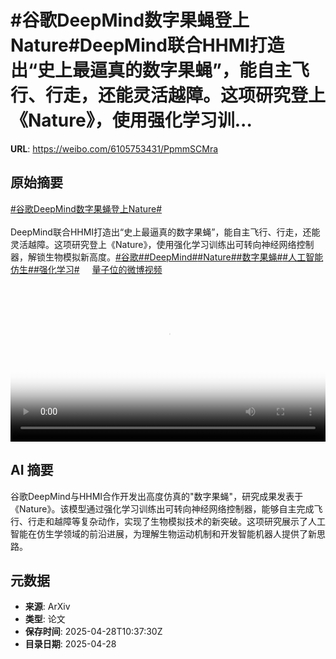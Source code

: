 # #谷歌DeepMind数字果蝇登上Nature#DeepMind联合HHMI打造出“史上最逼真的数字果蝇”，能自主飞行、行走，还能灵活越障。这项研究登上《Nature》，使用强化学习训...

**URL**: https://weibo.com/6105753431/PpmmSCMra

## 原始摘要

<a href="https://m.weibo.cn/search?containerid=231522type%3D1%26t%3D10%26q%3D%23%E8%B0%B7%E6%AD%8CDeepMind%E6%95%B0%E5%AD%97%E6%9E%9C%E8%9D%87%E7%99%BB%E4%B8%8ANature%23&amp;extparam=%23%E8%B0%B7%E6%AD%8CDeepMind%E6%95%B0%E5%AD%97%E6%9E%9C%E8%9D%87%E7%99%BB%E4%B8%8ANature%23" data-hide=""><span class="surl-text">#谷歌DeepMind数字果蝇登上Nature#</span></a><br><br>DeepMind联合HHMI打造出“史上最逼真的数字果蝇”，能自主飞行、行走，还能灵活越障。这项研究登上《Nature》，使用强化学习训练出可转向神经网络控制器，解锁生物模拟新高度。<a href="https://m.weibo.cn/search?containerid=231522type%3D1%26t%3D10%26q%3D%23%E8%B0%B7%E6%AD%8C%23&amp;isnewpage=1" data-hide=""><span class="surl-text">#谷歌#</span></a><a href="https://m.weibo.cn/search?containerid=231522type%3D1%26t%3D10%26q%3D%23DeepMind%23" data-hide=""><span class="surl-text">#DeepMind#</span></a><a href="https://m.weibo.cn/search?containerid=231522type%3D1%26t%3D10%26q%3D%23Nature%23" data-hide=""><span class="surl-text">#Nature#</span></a><a href="https://m.weibo.cn/search?containerid=231522type%3D1%26t%3D10%26q%3D%23%E6%95%B0%E5%AD%97%E6%9E%9C%E8%9D%87%23&amp;extparam=%23%E6%95%B0%E5%AD%97%E6%9E%9C%E8%9D%87%23" data-hide=""><span class="surl-text">#数字果蝇#</span></a><a href="https://m.weibo.cn/search?containerid=231522type%3D1%26t%3D10%26q%3D%23%E4%BA%BA%E5%B7%A5%E6%99%BA%E8%83%BD%E4%BB%BF%E7%94%9F%23&amp;extparam=%23%E4%BA%BA%E5%B7%A5%E6%99%BA%E8%83%BD%E4%BB%BF%E7%94%9F%23" data-hide=""><span class="surl-text">#人工智能仿生#</span></a><a href="https://m.weibo.cn/search?containerid=231522type%3D1%26t%3D10%26q%3D%23%E5%BC%BA%E5%8C%96%E5%AD%A6%E4%B9%A0%23&amp;isnewpage=1" data-hide=""><span class="surl-text">#强化学习#</span></a> <a href="https://video.weibo.com/show?fid=1034:5160440028921909" data-hide=""><span class="url-icon"><img style="width: 1rem;height: 1rem" src="https://h5.sinaimg.cn/upload/2015/09/25/3/timeline_card_small_video_default.png" referrerpolicy="no-referrer"></span><span class="surl-text">量子位的微博视频</span></a> <br clear="both"><div style="clear: both"></div><video controls="controls" poster="https://tvax2.sinaimg.cn/orj480/006Fd7o3gy1i0wln0pb0yj30u0140hbs.jpg" style="width: 100%"><source src="https://f.video.weibocdn.com/o0/G7RMvaUWlx08nPl1uxe001041200xXwP0E010.mp4?label=mp4_720p&amp;template=720x1280.24.0&amp;ori=0&amp;ps=1CwnkDw1GXwCQx&amp;Expires=1745840129&amp;ssig=jsYzqZL%2BJw&amp;KID=unistore,video"><source src="https://f.video.weibocdn.com/o0/djGDBG31lx08nPl173K001041200kuQ80E010.mp4?label=mp4_hd&amp;template=540x960.24.0&amp;ori=0&amp;ps=1CwnkDw1GXwCQx&amp;Expires=1745840129&amp;ssig=Q7aqxnWZYH&amp;KID=unistore,video"><source src="https://f.video.weibocdn.com/o0/CzTDvkQGlx08nPl1b5Da01041200aYbq0E010.mp4?label=mp4_ld&amp;template=360x640.24.0&amp;ori=0&amp;ps=1CwnkDw1GXwCQx&amp;Expires=1745840129&amp;ssig=SQEgHWG9PV&amp;KID=unistore,video"><p>视频无法显示，请前往<a href="https://video.weibo.com/show?fid=1034%3A5160440028921909" target="_blank" rel="noopener noreferrer">微博视频</a>观看。</p></video>

## AI 摘要

谷歌DeepMind与HHMI合作开发出高度仿真的"数字果蝇"，研究成果发表于《Nature》。该模型通过强化学习训练出可转向神经网络控制器，能够自主完成飞行、行走和越障等复杂动作，实现了生物模拟技术的新突破。这项研究展示了人工智能在仿生学领域的前沿进展，为理解生物运动机制和开发智能机器人提供了新思路。

## 元数据

- **来源**: ArXiv
- **类型**: 论文
- **保存时间**: 2025-04-28T10:37:30Z
- **目录日期**: 2025-04-28
